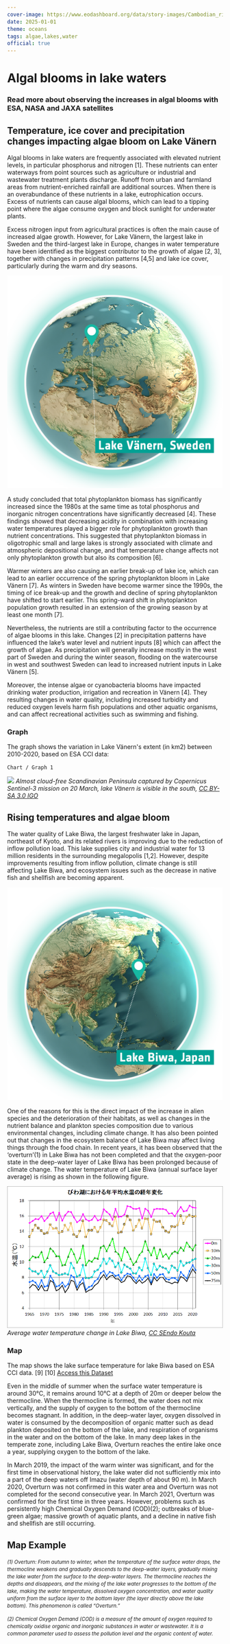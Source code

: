 ```yaml
---
cover-image: https://www.eodashboard.org/data/story-images/Cambodian_rivers.jpg
date: 2025-01-01
theme: oceans
tags: algae,lakes,water
official: true
---
```


#   Algal blooms in lake waters <!--{ as="img" mode="hero" src="https://www.eodashboard.org/data/story-images/Cambodian_rivers.jpg" }-->
### Read more about observing the increases in algal blooms with ESA, NASA and JAXA satellites <!--{ style="font-size:1.5rem;opacity:0.7;margin-top:1rem;" }-->

## Temperature, ice cover and precipitation changes impacting algae bloom on Lake Vänern

Algal blooms in lake waters are frequently associated with elevated nutrient levels, in particular phosphorus and nitrogen [1]. These nutrients can enter waterways from point sources such as agriculture or industrial and wastewater treatment plants discharge. Runoff from urban and farmland areas from nutrient-enriched rainfall are additional sources. When there is an overabundance of these nutrients in a lake, eutrophication occurs. Excess of nutrients can cause algal blooms, which can lead to a tipping point where the algae consume oxygen and block sunlight for underwater plants.

Excess nitrogen input from agricultural practices is often the main cause of increased algae growth. However, for Lake Vänern, the largest lake in Sweden and the third-largest lake in Europe, changes in water temperature have been identified as the biggest contributor to the growth of algae [2, 3], together with changes in precipitation patterns [4,5] and lake ice cover, particularly during the warm and dry seasons.

![](https://github.com/eurodatacube/eodash/blob/master/app/public/data/story-images/Eodashboard_lakevanern_2307112.png?raw=true)

A study concluded that total phytoplankton biomass has significantly increased since the 1980s at the same time as total phosphorus and inorganic nitrogen concentrations have significantly decreased [4]. These findings showed that decreasing acidity in combination with increasing water temperatures played a bigger role for phytoplankton growth than nutrient concentrations. This suggested that phytoplankton biomass in oligotrophic small and large lakes is strongly associated with climate and atmospheric depositional change, and that temperature change affects not only phytoplankton growth but also its composition [6].

Warmer winters are also causing an earlier break-up of lake ice, which can lead to an earlier occurrence of the spring phytoplankton bloom in Lake Vänern [7]. As winters in Sweden have become warmer since the 1990s, the timing of ice break-up and the growth and decline of spring phytoplankton have shifted to start earlier. This spring-ward shift in phytoplankton population growth resulted in an extension of the growing season by at least one month [7].

Nevertheless, the nutrients are still a contributing factor to the occurrence of algae blooms in this lake. Changes [2] in precipitation patterns have influenced the lake’s water level and nutrient inputs [8] which can affect the growth of algae. As precipitation will generally increase mostly in the west part of Sweden and during the winter season, flooding on the watercourse in west and southwest Sweden can lead to increased nutrient inputs in Lake Vänern [5].

Moreover, the intense algae or cyanobacteria blooms have impacted drinking water production, irrigation and recreation in Vänern [4]. They resulting changes in water quality, including increased turbidity and reduced oxygen levels harm fish populations and other aquatic organisms, and can affect recreational activities such as swimming and fishing.

### Graph

The graph shows the variation in Lake Vänern's extent (in km2) between 2010-2020, based on ESA CCI data:

    Chart / Graph 1
![](https://www.esa.int/var/esa/storage/images/esa_multimedia/images/2022/04/scandinavian_peninsula/24030319-2-eng-GB/Scandinavian_Peninsula_article.jpg)
*Almost cloud-free Scandinavian Peninsula captured by Copernicus Sentinel-3 mission on 20 March, lake Vänern is visible in the south, [CC BY-SA 3.0 IGO](https://www.esa.int/ESA_Multimedia/Terms_and_Conditions)*

## Rising temperatures and algae bloom

The water quality of Lake Biwa, the largest freshwater lake in Japan, northeast of Kyoto, and its related rivers is improving due to the reduction of inflow pollution load. This lake supplies city and industrial water for 13 million residents in the surrounding megalopolis [1,2]. However, despite improvements resulting from inflow pollution, climate change is still affecting Lake Biwa, and ecosystem issues such as the decrease in native fish and shellfish are becoming apparent.

![](https://github.com/eurodatacube/eodash/blob/master/app/public/data/story-images/Eodashboard_lakebiwa_2307112.png?raw=true)

One of the reasons for this is the direct impact of the increase in alien species and the deterioration of their habitats, as well as changes in the nutrient balance and plankton species composition due to various environmental changes, including climate change. It has also been pointed out that changes in the ecosystem balance of Lake Biwa may affect living things through the food chain. In recent years, it has been observed that the ‘overturn’(1) in Lake Biwa has not been completed and that the oxygen-poor state in the deep-water layer of Lake Biwa has been prolonged because of climate change. The water temperature of Lake Biwa (annual surface layer average) is rising as shown in the following figure.

![](https://github.com/eurodatacube/eodash/blob/master/app/public/data/story-images/Inland_lakes_water_temp_Biwa.jpg?raw=true)
*Average water temperature change in Lake Biwa, [CC SEndo Kouta](http://endoh7735.sakura.ne.jp/biwako/warming.htm)*

### Map

The map shows the lake surface temperature for lake Biwa based on ESA CCI data. [9] [10] [Access this Dataset](https://eodashboard.org/explore?search=Lake+Biwa%3A+Surface+Water+Temperature&x=15146872.04727&y=4190727.05511&z=9.7556&indicator=Lakes_SWT&poi=Biwa-Lakes_SWT)

Even in the middle of summer when the surface water temperature is around 30°C, it remains around 10°C at a depth of 20m or deeper below the thermocline. When the thermocline is formed, the water does not mix vertically, and the supply of oxygen to the bottom of the thermocline becomes stagnant. In addition, in the deep-water layer, oxygen dissolved in water is consumed by the decomposition of organic matter such as dead plankton deposited on the bottom of the lake, and respiration of organisms in the water and on the bottom of the lake. In many deep lakes in the temperate zone, including Lake Biwa, Overturn reaches the entire lake once a year, supplying oxygen to the bottom of the lake.

In March 2019, the impact of the warm winter was significant, and for the first time in observational history, the lake water did not sufficiently mix into a part of the deep waters off Imazu (water depth of about 90 m). In March 2020, Overturn was not confirmed in this water area and Overturn was not completed for the second consecutive year. In March 2021, Overturn was confirmed for the first time in three years. However, problems such as persistently high Chemical Oxygen Demand (COD)(2); outbreaks of blue-green algae; massive growth of aquatic plants, and a decline in native fish and shellfish are still occurring.

## Map Example <!--{as="eox-map" style="width: 100%; height: 500px;" layers='[{"type":"Tile","properties":{"id":"Overlay labels"},"source":{"type":"XYZ","urls":["//s2maps-tiles.eu/wmts/1.0.0/overlay_base_bright_3857/default/g/{z}/{y}/{x}.jpg"]}},{"type":"Tile","properties":{"id":"Lakes_SWT_surface_water_temperature"},"source":{"type":"TileWMS","urls":["https://services.sentinel-hub.com/ogc/wms/0635c213-17a1-48ee-aef7-9d1731695a54"],"params":{"layers":"LAKES_SURFACE_WATER_TEMPERATURE","styles":"","format":"image/png"}}},{"type":"Tile","properties":{"id":"Terrain light"},"source":{"type":"XYZ","urls":["//s2maps-tiles.eu/wmts/1.0.0/terrain-light_3857/default/g/{z}/{y}/{x}.jpg"]}}]' zoom="9.755600344264382" center=[136.06666666666666,35.197308803042446] }-->

<small><i>(1) Overturn: From autumn to winter, when the temperature of the surface water drops, the thermocline weakens and gradually descends to the deep-water layers, gradually mixing the lake water from the surface to the deep-water layers. The thermocline reaches the depths and disappears, and the mixing of the lake water progresses to the bottom of the lake, making the water temperature, dissolved oxygen concentration, and water quality uniform from the surface layer to the bottom layer (the layer directly above the lake bottom). This phenomenon is called “Overturn.”</i></small>

<small><i>(2) Chemical Oxygen Demand (COD) is a measure of the amount of oxygen required to chemically oxidise organic and inorganic substances in water or wastewater. It is a common parameter used to assess the pollution level and the organic content of water.</small></i>



